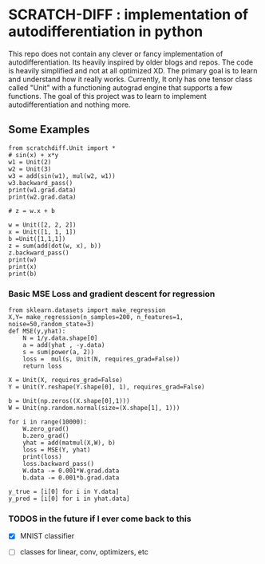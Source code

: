 # SCRATCH-DIFF : implementation of autodifferentiation in python

This repo does not contain any clever or fancy implementation of autodifferentiation. Its heavily inspired by older blogs and repos. The code is heavily simplified and not at all optimized XD. The primary goal is to learn and understand how it really works. Currently, It only has one tensor class called "Unit" with a functioning autograd engine that supports a few functions.
The goal of this project was to learn to implement autodifferentiation and nothing more. 

## Some Examples
```
from scratchdiff.Unit import *
# sin(x) + x*y
w1 = Unit(2)
w2 = Unit(3)
w3 = add(sin(w1), mul(w2, w1)) 
w3.backward_pass()
print(w1.grad.data)
print(w2.grad.data)

```

```
# z = w.x + b

w = Unit([2, 2, 2])
x = Unit([1, 1, 1])
b =Unit([1,1,1])
z = sum(add(dot(w, x), b))
z.backward_pass()
print(w)
print(x)
print(b)

```
### Basic MSE Loss and gradient descent for regression
```
from sklearn.datasets import make_regression
X,Y= make_regression(n_samples=200, n_features=1, noise=50,random_state=3)
def MSE(y,yhat):
    N = 1/y.data.shape[0]
    a = add(yhat , -y.data)
    s = sum(power(a, 2))
    loss =  mul(s, Unit(N, requires_grad=False))
    return loss

X = Unit(X, requires_grad=False)
Y = Unit(Y.reshape(Y.shape[0], 1), requires_grad=False)

b = Unit(np.zeros((X.shape[0],1)))
W = Unit(np.random.normal(size=(X.shape[1], 1)))

for i in range(10000):
    W.zero_grad()
    b.zero_grad()
    yhat = add(matmul(X,W), b)
    loss = MSE(Y, yhat)
    print(loss)
    loss.backward_pass()
    W.data -= 0.001*W.grad.data
    b.data -= 0.001*b.grad.data

y_true = [i[0] for i in Y.data]
y_pred = [i[0] for i in yhat.data]
```

### TODOS in the future if I ever come back to this

- [x] MNIST classifier
- [ ] classes for linear, conv, optimizers, etc

